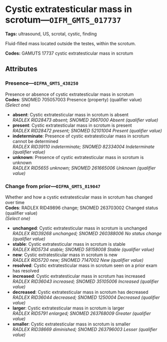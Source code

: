 # Cystic extratesticular mass in scrotum—`OIFM_GMTS_017737`

**Tags:** ultrasound, US, scrotal, cystic, finding

Fluid-filled mass located outside the testes, within the scrotum.

**Codes:** GAMUTS 17737 cystic extratesticular mass in scrotum

## Attributes

### Presence—`OIFMA_GMTS_438250`

Presence or absence of cystic extratesticular mass in scrotum  
**Codes**: SNOMED 705057003 Presence (property) (qualifier value)  
*(Select one)*

- **absent**: Cystic extratesticular mass in scrotum is absent  
_RADLEX RID28473 absent; SNOMED 2667000 Absent (qualifier value)_
- **present**: Cystic extratesticular mass in scrotum is present  
_RADLEX RID28472 present; SNOMED 52101004 Present (qualifier value)_
- **indeterminate**: Presence of cystic extratesticular mass in scrotum cannot be determined  
_RADLEX RID39110 indeterminate; SNOMED 82334004 Indeterminate (qualifier value)_
- **unknown**: Presence of cystic extratesticular mass in scrotum is unknown  
_RADLEX RID5655 unknown; SNOMED 261665006 Unknown (qualifier value)_

### Change from prior—`OIFMA_GMTS_819047`

Whether and how a cystic extratesticular mass in scrotum has changed over time  
**Codes**: RADLEX RID49896 change; SNOMED 263703002 Changed status (qualifier value)  
*(Select one)*

- **unchanged**: Cystic extratesticular mass in scrotum is unchanged  
_RADLEX RID39268 unchanged; SNOMED 260388006 No status change (qualifier value)_
- **stable**: Cystic extratesticular mass in scrotum is stable  
_RADLEX RID5734 stable; SNOMED 58158008 Stable (qualifier value)_
- **new**: Cystic extratesticular mass in scrotum is new  
_RADLEX RID5720 new; SNOMED 7147002 New (qualifier value)_
- **resolved**: Cystic extratesticular mass in scrotum seen on a prior exam has resolved  
- **increased**: Cystic extratesticular mass in scrotum has increased  
_RADLEX RID36043 increased; SNOMED 35105006 Increased (qualifier value)_
- **decreased**: Cystic extratesticular mass in scrotum has decreased  
_RADLEX RID36044 decreased; SNOMED 1250004 Decreased (qualifier value)_
- **larger**: Cystic extratesticular mass in scrotum is larger  
_RADLEX RID5791 enlarged; SNOMED 263768009 Greater (qualifier value)_
- **smaller**: Cystic extratesticular mass in scrotum is smaller  
_RADLEX RID38669 diminished; SNOMED 263796003 Lesser (qualifier value)_